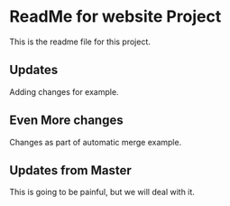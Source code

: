 # ReadMe for website Project
This is the readme file for this project.

## Updates
Adding changes for example.

## Even More changes
Changes as part of automatic merge example.

## Updates from Master
This is going to be painful, but we will deal with it.
